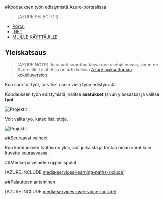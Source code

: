 <properties 
    pageTitle="Koodauksen työn edistymistä Azure-portaalissa" 
    description="Tässä opetusohjelmassa käydään läpi vaiheet Azure-portaalissa projektin edistymisen seurannan." 
    services="media-services" 
    documentationCenter="" 
    authors="juliako" 
    manager="erikre" 
    editor=""/>

<tags 
    ms.service="media-services" 
    ms.workload="media" 
    ms.tgt_pltfrm="na" 
    ms.devlang="na" 
    ms.topic="article" 
    ms.date="08/29/2016"  
    ms.author="juliako"/>

#<a name="monitor-encoding-job-progress-with-the-azure-portal"></a>Koodauksen työn edistymistä Azure-portaalissa

> [AZURE.SELECTOR]
- [Portal](media-services-portal-check-job-progress.md)
- [.NET](media-services-check-job-progress.md)
- [MUILLE KÄYTTÄJILLE](media-services-rest-check-job-progress.md)

## <a name="overview"></a>Yleiskatsaus

> [AZURE.NOTE] Jotta voit suorittaa tässä opetusohjelmassa, sinun on Azure-tili. Lisätietoja on artikkelissa [Azure maksuttoman kokeiluversion](https://azure.microsoft.com/pricing/free-trial/). 

Kun suoritat työt, tarvitset usein vielä työn edistymistä. 

Koodauksen työn edistymistä, valitse **asetukset** (sivun yläosassa) ja valitse **työt**.

![Projektit](./media/media-services-portal-vod-get-started/media-services-jobs.png)

Voit valita työ, katso lisätietoja.

![Projektit](./media/media-services-portal-vod-get-started/media-services-job-progress2.png)

##<a name="next-steps"></a>Seuraavat vaiheet

Kun koodauksen työtäsi on yksi, voit julkaista ja toistaa oman varat kuin kuvattu [seuraavassa](media-services-portal-publish.md).

##<a name="media-services-learning-paths"></a>Media-palveluiden oppimispolut

[AZURE.INCLUDE [media-services-learning-paths-include](../../includes/media-services-learning-paths-include.md)]

##<a name="provide-feedback"></a>Palautteen antaminen

[AZURE.INCLUDE [media-services-user-voice-include](../../includes/media-services-user-voice-include.md)]
